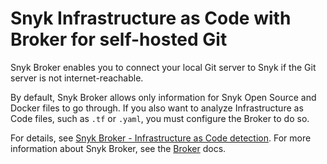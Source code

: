 # Snyk Infrastructure as Code with Broker for self-hosted Git

Snyk Broker enables you to connect your local Git server to Snyk if the Git server is not internet-reachable.

By default, Snyk Broker allows only information for Snyk Open Source and Docker files to go through. If you also want to analyze Infrastructure as Code files, such as `.tf` or `.yaml`, you must configure the Broker to do so.

For details, see [Snyk Broker - Infrastructure as Code detection](../../enterprise-setup/snyk-broker/snyk-broker-infrastructure-as-code-detection/). For more information about Snyk Broker, see the [Broker](../../enterprise-setup/snyk-broker/) docs.
